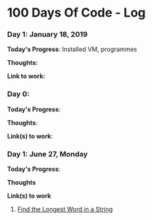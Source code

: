 # 100 Days Of Code - Log

### Day 1: January 18, 2019

**Today's Progress**: Installed VM, programmes

**Thoughts:** 

**Link to work:** 

### Day 0: 

**Today's Progress**: 

**Thoughts**: 

**Link(s) to work**: 


### Day 1: June 27, Monday

**Today's Progress**: 

**Thoughts** 

**Link(s) to work**
1. [Find the Longest Word in a String](https://www.freecodecamp.com/challenges/find-the-longest-word-in-a-string)

